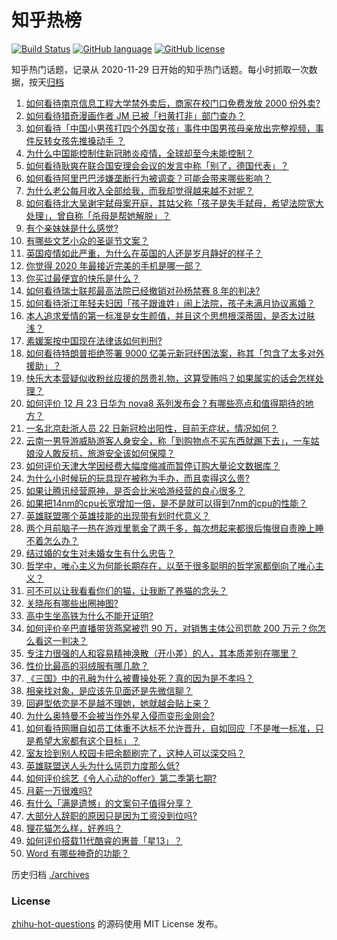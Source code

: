 # 知乎热榜
[![Build Status](https://github.com/ToWeLong/zhihu-hot-questions/workflows/CI/badge.svg)](https://github.com/ToWeLong/zhihu-hot-questions/actions)
[![GitHub language](https://img.shields.io/badge/language-golang-orange.svg)](https://golang.org/)
[![GitHub license](https://img.shields.io/github/license/ToWeLong/zhihu-hot-questions)](https://github.com/ToWeLong/zhihu-hot-questions/blob/main/LICENSE)

知乎热门话题，记录从 2020-11-29 日开始的知乎热门话题。每小时抓取一次数据，按天[归档](./archives)

<!-- BEGIN -->

1. [如何看待南京信息工程大学禁外卖后，商家在校门口免费发放 2000 份外卖?](https://www.zhihu.com/question/436120256)
1. [如何看待猎奇漫画作者 JM 已被「扫黄打非」部门查办？](https://www.zhihu.com/question/436168334)
1. [如何看待「中国小男孩打四个外国女孩」事件中国男孩母亲放出完整视频，事件反转女孩先推搡动手 ？](https://www.zhihu.com/question/436149547)
1. [为什么中国能控制住新冠肺炎疫情，全球却至今未能控制？](https://www.zhihu.com/question/385980697)
1. [如何看待耿爽在联合国安理会会议的发言中称「别了，德国代表」？](https://www.zhihu.com/question/436128707)
1. [如何看待阿里巴巴涉嫌垄断行为被调查？可能会带来哪些影响？](https://www.zhihu.com/question/436239132)
1. [为什么老公每月收入全部给我，而我却觉得越来越不对呢？](https://www.zhihu.com/question/434293862)
1. [如何看待北大吴谢宇弑母案开庭，其姑父称「孩子是失手弑母，希望法院宽大处理」，曾自称「杀母是帮她解脱」？](https://www.zhihu.com/question/436251807)
1. [有个亲妹妹是什么感觉?](https://www.zhihu.com/question/293914303)
1. [有哪些文艺小众的圣诞节文案？](https://www.zhihu.com/question/435688580)
1. [英国疫情如此严重，为什么在英国的人还是岁月静好的样子？](https://www.zhihu.com/question/436007016)
1. [你觉得 2020 年最接近完美的手机是哪一部？](https://www.zhihu.com/question/436100263)
1. [你买过最便宜的快乐是什么？](https://www.zhihu.com/question/421788338)
1. [如何看待瑞士联邦最高法院已经撤销对孙杨禁赛 8 年的判决?](https://www.zhihu.com/question/436231998)
1. [如何看待浙江年轻夫妇因「孩子跟谁姓」闹上法院，孩子未满月协议离婚？](https://www.zhihu.com/question/435987297)
1. [本人追求爱情的第一标准是女生颜值，并且这个思想根深蒂固，是否太过肤浅？](https://www.zhihu.com/question/433241909)
1. [素媛案按中国现在法律该如何判刑?](https://www.zhihu.com/question/434984886)
1. [如何看待特朗普拒绝签署 9000 亿美元新冠纾困法案，称其「包含了太多对外援助」？](https://www.zhihu.com/question/436125838)
1. [快乐大本营疑似收粉丝应援的昂贵礼物，这算受贿吗？如果属实的话会怎样处理？](https://www.zhihu.com/question/436159317)
1. [如何评价 12 月 23 日华为 nova8 系列发布会？有哪些亮点和值得期待的地方？](https://www.zhihu.com/question/435880367)
1. [一名北京赴浙人员 22 日新冠检出阳性，目前无症状，情况如何？](https://www.zhihu.com/question/436160044)
1. [云南一男导游威胁游客人身安全，称「到购物点不买东西就踢下去」，一车姑娘没人敢反抗，旅游安全该如何保障？](https://www.zhihu.com/question/436127729)
1. [如何评价天津大学因经费大幅度缩减而暂停订购大量论文数据库？](https://www.zhihu.com/question/435699674)
1. [为什么小时候玩的玩具现在被称为手办，而且卖得这么贵?](https://www.zhihu.com/question/435914441)
1. [如果让腾讯经营原神，是否会比米哈游经营的良心很多？](https://www.zhihu.com/question/435566401)
1. [如果把14nm的cpu长宽增加一倍，是不是就可以得到7nm的cpu的性能？](https://www.zhihu.com/question/432566248)
1. [英雄联盟哪个英雄技能的出现带有划时代意义？](https://www.zhihu.com/question/434778527)
1. [两个月前脑子一热在游戏里氪金了两千多，每次想起来都很后悔很自责晚上睡不着怎么办？](https://www.zhihu.com/question/435946330)
1. [结过婚的女生对未婚女生有什么忠告？](https://www.zhihu.com/question/429392239)
1. [哲学中，唯心主义为何能长期存在，以至于很多聪明的哲学家都倒向了唯心主义？](https://www.zhihu.com/question/425422149)
1. [可不可以让我看看你们的猫，让我断了养猫的念头？](https://www.zhihu.com/question/434043221)
1. [关晓彤有哪些出圈神图?](https://www.zhihu.com/question/408938685)
1. [高中生坐高铁为什么不能开证明?](https://www.zhihu.com/question/430384572)
1. [如何评价辛巴直播带货燕窝被罚 90 万，对销售主体公司罚款 200 万元？你怎么看这一判决？](https://www.zhihu.com/question/436167465)
1. [专注力很强的人和容易精神涣散（开小差）的人，其本质差别在哪里？](https://www.zhihu.com/question/23477738)
1. [性价比最高的羽绒服有哪几款？](https://www.zhihu.com/question/21938429)
1. [《三国》中的孔融为什么被曹操处死？真的因为是不孝吗？](https://www.zhihu.com/question/428600563)
1. [相亲找对象，是应该先见面还是先微信聊？](https://www.zhihu.com/question/389484774)
1. [回避型依恋是不是越不理她，她就越会贴上来？](https://www.zhihu.com/question/435640356)
1. [为什么奥特曼不会被当作外星入侵而变形金刚会?](https://www.zhihu.com/question/435556919)
1. [如何看待网曝自如员工体重不达标不允许晋升，自如回应「不是唯一标准，只是希望大家都有这个目标」？](https://www.zhihu.com/question/436266122)
1. [室友捡到别人校园卡把余额刷完了，这种人可以深交吗？](https://www.zhihu.com/question/434283173)
1. [英雄联盟送人头为什么惩罚力度那么低?](https://www.zhihu.com/question/435896948)
1. [如何评价综艺《令人心动的offer》第二季第七期?](https://www.zhihu.com/question/436186009)
1. [月薪一万很难吗?](https://www.zhihu.com/question/350026457)
1. [有什么「满是遗憾」的文案句子值得分享？](https://www.zhihu.com/question/435868103)
1. [大部分人辞职的原因只是因为工资没到位吗?](https://www.zhihu.com/question/412240597)
1. [狸花猫怎么样，好养吗？](https://www.zhihu.com/question/334432833)
1. [如何评价搭载11代酷睿的惠普「星13」？](https://www.zhihu.com/question/436141623)
1. [Word 有哪些神奇的功能？](https://www.zhihu.com/question/27035859)

<!-- END -->

历史归档 [./archives](./archives)


### License
[zhihu-hot-questions](https://github.com/towelong/zhihu-hot-questions) 的源码使用 MIT License 发布。